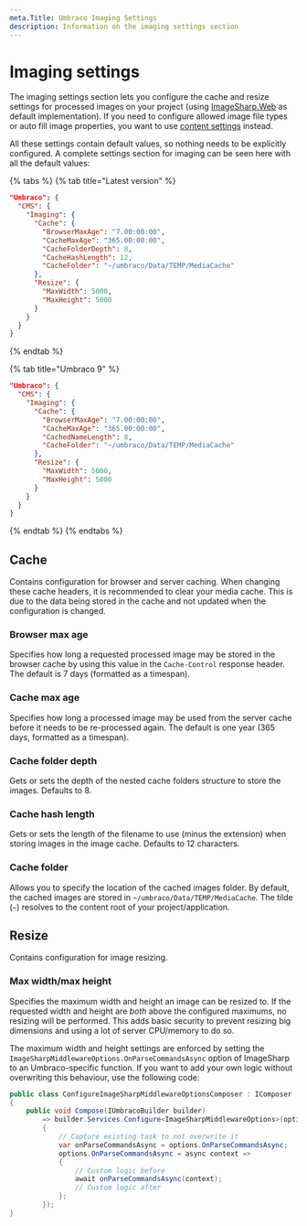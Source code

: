 ```yaml
---
meta.Title: Umbraco Imaging Settings
description: Information on the imaging settings section
---
```


# Imaging settings

The imaging settings section lets you configure the cache and resize settings for processed images on your project (using [ImageSharp.Web](https://docs.sixlabors.com/articles/imagesharp.web/) as default implementation). If you need to configure allowed image file types or auto fill image properties, you want to use [content settings](contentsettings.md) instead.

All these settings contain default values, so nothing needs to be explicitly configured. A complete settings section for imaging can be seen here with all the default values:

{% tabs %}
{% tab title="Latest version" %}
```json
"Umbraco": {
  "CMS": {
    "Imaging": {
      "Cache": {
        "BrowserMaxAge": "7.00:00:00",
        "CacheMaxAge": "365.00:00:00",
        "CacheFolderDepth": 8,
        "CacheHashLength": 12,
        "CacheFolder": "~/umbraco/Data/TEMP/MediaCache"
      },
      "Resize": {
        "MaxWidth": 5000,
        "MaxHeight": 5000
      }
    }
  }
}
```
{% endtab %}

{% tab title="Umbraco 9" %}
```json
"Umbraco": {
  "CMS": {
    "Imaging": {
      "Cache": {
        "BrowserMaxAge": "7.00:00:00",
        "CacheMaxAge": "365.00:00:00",
        "CachedNameLength": 8,
        "CacheFolder": "~/umbraco/Data/TEMP/MediaCache"
      },
      "Resize": {
        "MaxWidth": 5000,
        "MaxHeight": 5000
      }
    }
  }
}
```
{% endtab %}
{% endtabs %}

## Cache

Contains configuration for browser and server caching. When changing these cache headers, it is recommended to clear your media cache. This is due to the data being stored in the cache and not updated when the configuration is changed.

### Browser max age

Specifies how long a requested processed image may be stored in the browser cache by using this value in the `Cache-Control` response header. The default is 7 days (formatted as a timespan).

### Cache max age

Specifies how long a processed image may be used from the server cache before it needs to be re-processed again. The default is one year (365 days, formatted as a timespan).

### Cache folder depth

Gets or sets the depth of the nested cache folders structure to store the images. Defaults to 8.

### Cache hash length

Gets or sets the length of the filename to use (minus the extension) when storing images in the image cache. Defaults to 12 characters.

### Cache folder

Allows you to specify the location of the cached images folder. By default, the cached images are stored in `~/umbraco/Data/TEMP/MediaCache`. The tilde (`~`) resolves to the content root of your project/application.

## Resize

Contains configuration for image resizing.

### Max width/max height

Specifies the maximum width and height an image can be resized to. If the requested width and height are _both_ above the configured maximums, no resizing will be performed. This adds basic security to prevent resizing big dimensions and using a lot of server CPU/memory to do so.

The maximum width and height settings are enforced by setting the `ImageSharpMiddlewareOptions.OnParseCommandsAsync` option of ImageSharp to an Umbraco-specific function. If you want to add your own logic without overwriting this behaviour, use the following code:

```csharp
public class ConfigureImageSharpMiddlewareOptionsComposer : IComposer
{
    public void Compose(IUmbracoBuilder builder)
        => builder.Services.Configure<ImageSharpMiddlewareOptions>(options =>
        {
            // Capture existing task to not overwrite it
            var onParseCommandsAsync = options.OnParseCommandsAsync;
            options.OnParseCommandsAsync = async context =>
            {
                // Custom logic before
                await onParseCommandsAsync(context);
                // Custom logic after
            };
        });
}
```
